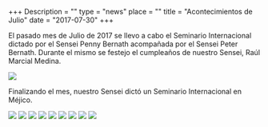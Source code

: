 +++
Description = ""
type = "news"
place = ""
title = "Acontecimientos de Julio"
date = "2017-07-30"
+++

El pasado mes de Julio de 2017 se llevo a cabo el Seminario Internacional
dictado por el Sensei Penny Bernath acompañada por el Sensei Peter Bernath.
Durante el mismo se festejo el cumpleaños de nuestro Sensei, Raúl Marcial
Medina.

<img src="/images/news/resumen-2017-07/torta.jpg" class="img-responsive center-block" />

Finalizando el mes, nuestro Sensei dictó un Seminario Internacional en Méjico.

<img src="/images/news/resumen-2017-07/mejico-001.jpg" class="img-responsive center-block" />
<img src="/images/news/resumen-2017-07/mejico-002.jpg" class="img-responsive center-block" />
<img src="/images/news/resumen-2017-07/mejico-003.jpg" class="img-responsive center-block" />
<img src="/images/news/resumen-2017-07/mejico-004.jpg" class="img-responsive center-block" />
<img src="/images/news/resumen-2017-07/mejico-005.jpg" class="img-responsive center-block" />
<img src="/images/news/resumen-2017-07/mejico-006.jpg" class="img-responsive center-block" />
<img src="/images/news/resumen-2017-07/mejico-007.jpg" class="img-responsive center-block" />
<img src="/images/news/resumen-2017-07/mejico-008.jpg" class="img-responsive center-block" />
<img src="/images/news/resumen-2017-07/mejico-009.jpg" class="img-responsive center-block" />
